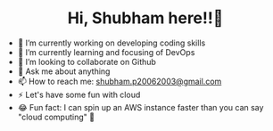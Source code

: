 <h1 align="center">Hi, Shubham here!!👋</h1>


- 🔭 I’m currently working on developing coding skills
- 🌱 I’m currently learning and focusing of DevOps
- 👯 I’m looking to collaborate on Github
- 💬 Ask me about anything
- 📫 How to reach me: shubham.p20062003@gmail.com
- ⚡️ Let's have some fun with cloud
- 😂 Fun fact: I can spin up an AWS instance faster than you can say "cloud computing" 🚀



